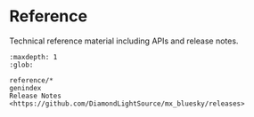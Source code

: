 # Reference

Technical reference material including APIs and release notes.

```{toctree}
:maxdepth: 1
:glob:

reference/*
genindex
Release Notes <https://github.com/DiamondLightSource/mx_bluesky/releases>
```
